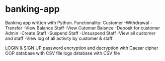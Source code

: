 # banking-app
Banking app written with Python.
Functionality:
Customer
-Withdrawal
-Transfer
-View Balance
Staff
-View Cutomer Balance
-Deposit for customer
Admin
-Create Staff
-Suspend Staff
-Unsuspend Staff
-View all customer and staff
-View log of all activity by customer & staff

LOGIN & SIGN UP
password encryption and decryption with Caesar cipher
OOP
database with CSV file
logs database with CSV file

